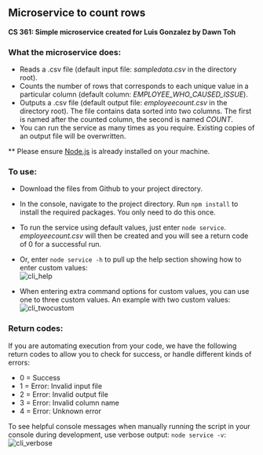 ## Microservice to count rows
__CS 361: Simple microservice created for Luis Gonzalez by Dawn Toh__

### What the microservice does:
- Reads a .csv file (default input file: _sampledata.csv_ in the directory root). 
- Counts the number of rows that corresponds to each unique value in a particular column (default column: _EMPLOYEE_WHO_CAUSED_ISSUE_).
- Outputs a .csv file (default output file: _employeecount.csv_ in the directory root). The file contains data sorted into two columns. The first is named after the counted column, the second is named _COUNT_.
- You can run the service as many times as you require. Existing copies of an output file will be overwritten.

** Please ensure [Node.js](https://nodejs.dev/) is already installed on your machine.

### To use:
- Download the files from Github to your project directory.
- In the console, navigate to the project directory. Run ```npm install``` to install the required packages. You only need to do this once.
- To run the service using default values, just enter ```node service```. _employeecount.csv_ will then be created and you will see a return code of 0 for a successful run.
- Or, enter ```node service -h``` to pull up the help section showing how to enter custom values:\
![cli_help](https://user-images.githubusercontent.com/18608603/166250912-7aae702c-772e-47ae-bd66-06945c61fdf5.PNG)

- When entering extra command options for custom values, you can use one to three custom values. An example with two custom values:\
![cli_twocustom](https://user-images.githubusercontent.com/18608603/166250957-77690bba-caad-41f6-8555-f852f7758614.PNG)

### Return codes:
If you are automating execution from your code, we have the following return codes to allow you to check for success, or handle different kinds of errors:
- 0 = Success
- 1 = Error: Invalid input file
- 2 = Error: Invalid output file
- 3 = Error: Invalid column name
- 4 = Error: Unknown error

To see helpful console messages when manually running the script in your console during development, use verbose output: ```node service -v```:\
![cli_verbose](https://user-images.githubusercontent.com/18608603/166251136-dea21755-37c8-446f-bb2b-37a815bcce08.PNG)
